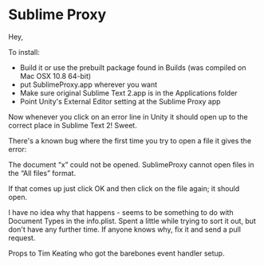 # Sublime Proxy

Hey,

To install:

- Build it or use the prebuilt package found in Builds (was compiled on 
Mac OSX 10.8 64-bit)
- put SublimeProxy.app wherever you want
- Make sure original Sublime Text 2.app is in the Applications folder
- Point Unity's External Editor setting at the Sublime Proxy app

Now whenever you click on an error line in Unity it should open up to the
correct place in Sublime Text 2! Sweet.

There's a known bug where the first time you try to open a file
it gives the error:

The document “x” could not be opened.
SublimeProxy cannot open files in the “All files” format.

If that comes up just click OK and then click on the file again;
it should open.

I have no idea why that happens - seems to be something to do with Document
Types in the info.plist. Spent a little while trying to sort it out, but
don't have any further time. If anyone knows why,
fix it and send a pull request.

Props to Tim Keating who got the barebones event handler setup.
